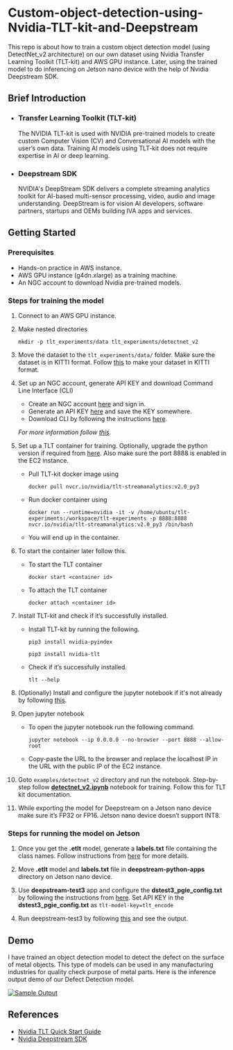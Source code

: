 # Custom-object-detection-using-Nvidia-TLT-kit-and-Deepstream

This repo is about how to train a custom object detection model (using DetectNet_v2 architecture) on our own dataset using Nvidia Transfer Learning Toolkit (TLT-kit) and AWS GPU instance. Later, using the trained model to do inferencing on Jetson nano device with the help of Nvidia Deepstream SDK.

## Brief Introduction

- ### Transfer Learning Toolkit (TLT-kit)
    The NVIDIA TLT-kit is used with NVIDIA pre-trained models to create custom Computer Vision (CV) and Conversational AI models with the user’s own data. Training AI models using TLT-kit does not require expertise in AI or deep learning.
- ### Deepstream SDK
    NVIDIA's DeepStream SDK delivers a complete streaming analytics toolkit for AI-based multi-sensor processing, video, audio and image understanding. DeepStream is for vision AI developers, software partners, startups and OEMs building IVA apps and services.


## Getting Started

### Prerequisites
- Hands-on practice in AWS instance.
- AWS GPU instance (g4dn.xlarge) as a training machine.
- An NGC account to download Nvidia pre-trained models.

### Steps for training the model

1. Connect to an AWS GPU instance.
2. Make nested directories

    ```mkdir -p tlt_experiments/data tlt_experiments/detectnet_v2```

3. Move the dataset to the ```tlt_experiments/data/``` folder. Make sure the dataset is in KITTI format. Follow [this](https://docs.nvidia.com/tao/tao-toolkit/text/data_annotation_format.html#id3) to make your dataset in KITTI format.
4. Set up an NGC account, generate API KEY and download Command Line Interface (CLI)
    - Create an NGC account [here](https://ngc.nvidia.com/signin) and sign in.
    - Generate an API KEY [here](https://ngc.nvidia.com/setup) and save the KEY somewhere.
    - Download CLI by following the instructions [here](https://ngc.nvidia.com/setup).
    
    *For more information follow [this](https://www.youtube.com/watch?v=pCGc_sybX-s&t=379s&ab_channel=joevvaldivia).*

5. Set up a TLT container for training. Optionally, upgrade the python version if required from [here](https://dev.to/serhatteker/how-to-upgrade-to-python-3-7-on-ubuntu-18-04-18-10-5hab). Also make sure the port 8888 is enabled in the EC2 instance.
    - Pull TLT-kit docker image using 
        
        ```docker pull nvcr.io/nvidia/tlt-streamanalytics:v2.0_py3```
    - Run docker container using 
        
        ```docker run --runtime=nvidia -it -v /home/ubuntu/tlt-experiments:/workspace/tlt-experiments -p 8888:8888 nvcr.io/nvidia/tlt-streamanalytics:v2.0_py3 /bin/bash```
    
    - You will end up in the container.
6. To start the container later follow this.
    - To start the TLT container
        
        ```docker start <container id>``` 
    - To attach the TLT container
        
        ```docker attach <container id>```

7. Install TLT-kit and check if it’s successfully installed.
    - Install TLT-kit by running the following.
        
        ```pip3 install nvidia-pyindex```

        ```pip3 install nvidia-tlt```
    
    - Check if it’s successfully installed.
        
        ```tlt --help```

8. (Optionally) Install and configure the jupyter notebook if it's not already by following [this](https://www.youtube.com/watch?v=qYe5J5lBvn4&t=396s&ab_channel=SrceCde).

9. Open jupyter notebook
    - To open the jupyter notebook run the following command.
        
        ```jupyter notebook --ip 0.0.0.0 --no-browser --port 8888 --allow-root```
    
    - Copy-paste the URL to the browser and replace the localhost IP in the URL with the public IP of the EC2 instance.


10. Goto ```examples/detectnet_v2``` directory and run the notebook. Step-by-step follow **[detectnet_v2.ipynb](examples/detectnet_v2.ipynb)** notebook for training. Follow this for TLT kit documentation.
11. While exporting the model for Deepstream on a Jetson nano device make sure it’s FP32 or FP16. Jetson nano device doesn’t support INT8.

### Steps for running the model on Jetson

1. Once you get the **.etlt** model, generate a **labels.txt** file containing the class names. Follow instructions from [here](https://docs.nvidia.com/tao/archive/tlt-20/tlt-user-guide/text/deploying_to_deepstream.html#integrating-a-detectnet-v2-model) for more details.
2. Move **.etlt** model and **labels.txt** file in **deepstream-python-apps** directory on Jetson nano device.
3. Use **deepstream-test3** app and configure the **dstest3_pgie_config.txt** by following the instructions from [here](https://docs.nvidia.com/tao/archive/tlt-20/tlt-user-guide/text/deploying_to_deepstream.html#integrating-a-detectnet-v2-model).
Set API KEY in the **dstest3_pgie_config.txt** as
    ```tlt-model-key=tlt_encode```

4. Run deepstream-test3 by following [this](https://github.com/NVIDIA-AI-IOT/deepstream_python_apps/tree/master/apps/deepstream-test3) and see the output.

## Demo

I have trained an object detection model to detect the defect on the surface of metal objects. This type of models can be used in any manufacturing industries for quality check purpose of metal parts. Here is the inference output demo of our Defect Detection model.

[![Sample Output]()](https://youtu.be/7NOCFuCDX0A)

## References

- [Nvidia TLT Quick Start Guide](https://docs.nvidia.com/metropolis/TLT/tlt-user-guide/text/tlt_quick_start_guide.html)
- [Nvidia Deepstream SDK](https://developer.nvidia.com/deepstream-sdk#:~:text=NVIDIA's%20DeepStream%20SDK%20delivers%20a,building%20IVA%20apps%20and%20services.)
